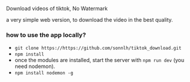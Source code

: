 Download videos of tiktok, No Watermark

a very simple web version, to download the video in the best quality.
### how to use the app locally?
- `git clone https://https://github.com/sonnlh/tiktok_download.git`
- `npm install`
- once the modules are installed, start the server with `npm run dev` (you need nodemon).
- `npm install nodemon -g`

